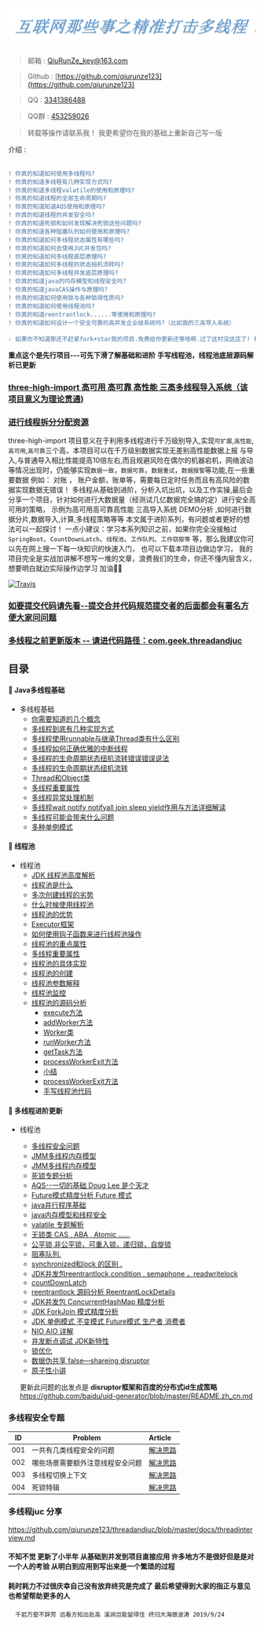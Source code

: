 ![互联网 Java 多线程那些事](https://raw.githubusercontent.com/qiurunze123/imageall/master/thread100.png)

> 邮箱 : [QiuRunZe_key@163.com](QiuRunZe_key@163.com)

> Github : [https://github.com/qiurunze123](https://github.com/qiurunze123)

> QQ : [3341386488](3341386488)

> QQ群 : [453259026](453259026) 

> 转载等操作请联系我！ 我更希望你在我的基础上重新自己写一版

介绍 :    

```diff

! 你真的知道如何使用多线程吗?
! 你真的知道多线程有几种实现方式吗?
! 你真的知道多线程valatile的使用和原理吗?
! 你真的知道线程的全部生命周期吗?
! 你真的知道知道AQS使用和原理吗?
! 你真的知道线程的并发安全吗?
! 你真的知道死锁和如何发现解决死锁这些问题吗?
! 你真的知道各种阻塞队列如何使用和原理吗?
! 你真的知道如何多线程状态属性有哪些吗?
! 你真的知道如何去使用JUC并发包吗?
! 你真的知道如何多线程底层原理吗?
! 你真的知道如何多线程的状态扭机流转吗?
! 你真的知道如何多线程并发底层原理吗?
! 你真的知道java的内存模型和线程安全吗?
! 你真的知道javaCAS操作与原理吗?
! 你真的知道如何使用锁与各种锁得性质吗?
! 你真的知道如何使用线程池吗?
! 你真的知道reentrantlock......等使用和原理吗?
! 你真的知道如何设计一个安全可靠的高并发企业级系统吗?（比如我的三高导入系统）

- 如果你不知道那还不赶紧fork+star我的项目.免费给你更新还等啥啊.过了这村没这店了! 有问题可以加我讨论可以进群

```
 
 **重点这个是先行项目---可先下滑了解基础和进阶**
 **手写线程池，线程池底层源码解析已更新**

 ### [three-high-import 高可用 高可靠 高性能 三高多线程导入系统（该项目意义为理论贯通)](/docs/code-solve.md)
 
 ### [进行线程拆分分配资源](/docs/code-solve-split.md)

 three-high-import 项目意义在于利用多线程进行千万级别导入,实现`可扩展`,`高性能`,`高可用`,`高可靠`三个高，本项目可以在千万级别数据实现无差别高性能数据上报
 与导入,与普通导入相比性能提高10倍左右,而且规避风险在偶尔的机器宕机，网络波动等情况出现时，仍能够实现`数据一致`，`数据可靠`，`数据重试`，`数据报警`等功能,在一些重要数据
 例如： 对账 ， 账户金额，账单等，需要每日定时任务而且有高风险的数据实现数据无错误！
 多线程从基础到进阶，分析入坑出坑，以及工作实操,最后会分享一个项目，针对如何进行大数据量（经测试几亿数据完全搞的定）进行安全高可用的策略，
 示例为高可用高可靠高性能 三高导入系统 DEMO分析 ,如何进行数据分片,数据导入,计算,多线程策略等等 本文属于进阶系列，有问题或者更好的想法可以一起探讨！ 
 一点小建议：学习本系列知识之前，如果你完全没接触过 `SpringBoot`、`CountDownLatch`、`线程池`、`工作队列`、`工作窃取等` 等，那么我建议你可以先在网上搜一下每一块知识的快速入门， 也可以下载本项目边做边学习，
 我的项目完全是实战加讲解不想写一堆的文章，浪费我们的生命，你还不懂内层含义，想要明白就边实际操作边学习 加油💪💪
 
 [![Travis](https://img.shields.io/badge/language-Java-yellow.svg)](https://github.com/qiurunze123)
 
###  [如要提交代码请先看--提交合并代码规范提交者的后面都会有署名方便大家问问题](/docs/code-criterion.md)
###  [多线程之前更新版本 -- 请进代码路径：com.geek.threadandjuc](/docs/thread-base-1.md)
 
## 目录
#### :couple: Java多线程基础

  - 多线程基础
    - [你需要知道的几个概念](/docs/thread-base-0000.md)<br>
    - [多线程到底有几种实现方式](/docs/thread-base-000.md)
    - [多线程使用runnable与继承Thread类有什么区别](/docs/thread-base-001.md)<br>
    - [多线程如何正确优雅的中断线程](/docs/thread-base-002.md)<br>
    - [多线程的生命周期状态纽机流转错误错误说法](/docs/thread-base-003-1.md)
    - [多线程的生命周期状态纽机流转](/docs/thread-base-003.md)
    - [Thread和Object类](/docs/thread-base-003-2.md)
    - [多线程重要属性](/docs/thread-base-004.md)
    - [多线程异常处理机制](/docs/thread-base-005.md)
    - [多线程wait notify notifyall join sleep yield作用与方法详细解读](/docs/thread-base-006.md)
    - [多线程可能会带来什么问题](/docs/thread-base-007.md)
    - [多种单例模式](/docs/thread-base-008.md)
    
#### :couple: 线程池

  - 线程池
    - [JDK 线程池高度解析](/docs/thread-base-9.md)<br>
    - [线程池是什么](/docs/threadpool0001.md)
    - [多次创建线程的劣势](/docs/threadpool0001.md)<br>
    - [什么时候使用线程池](/docs/threadpool0001.md)<br>
    - [线程池的优势](/docs/threadpool0001.md)
    - [Executor框架](/docs/threadpool0001.md)
    - [如何使用钩子函数来进行线程池操作](/docs/threadpool0001.md)
    - [线程池的重点属性](/docs/threadpool0001.md)
    - [多线程重要属性](/docs/threadpool0001.md)
    - [线程池的具体实现](/docs/threadpool0001.md)
    - [线程池的创建](/docs/threadpool0001.md)
    - [线程池参数解释](/docs/threadpool0001.md)
    - [线程池监控](/docs/threadpool0001.md)
    - [线程池的源码分析](/docs/threadpool0001.md)
       - [execute方法](/docs/threadpool0001.md)
       - [addWorker方法](/docs/threadpool0001.md)
       - [Worker类](/docs/threadpool0001.md)
       - [runWorker方法](/docs/threadpool0001.md)
       - [getTask方法](/docs/threadpool0001.md)
       - [processWorkerExit方法](/docs/threadpool0001.md)
       - [小结](/docs/threadpool0001.md)
       - [processWorkerExit方法](/docs/threadpool0001.md)
       - [手写线程池代码](/docs/threadpool0001.md)


#### :couple: 多线程进阶更新

  - 线程池
    - [多线程安全问题](/docs/JMM.md)<br>
    - [JMM多线程内存模型](/docs/JMM.md)
    - [JMM多线程内存模型](/docs/JMM-1.md)<br>
    - [死锁专题分析](/docs/dlock.md)<br>
    - [AQS--一切的基础 Doug Lee 是个天才](/docs/AQS.md)
    - [Future模式精度分析 Future 模式](/docs/Future.md)
    - [java并行程序基础](/docs/thread-base-3.md)
    - [java内存模型和线程安全](/docs/thread-base-4.md)
    - [valatile 专题解析](/docs/thread-base-5.md)
    - [无锁类 CAS , ABA , Atomic ......](/docs/thread-base-6.md)
    - [公平锁,非公平锁，可重入锁，递归锁，自旋锁](/docs/lock.md)
    - [阻塞队列.](/docs/blocking.md)
    - [ synchronized和lock 的区别 .](/docs/sandl.md)
    - [JDK并发包reentrantlock,condition , semaphone ，readwritelock ](/docs/thread-base-7.md)
    - [countDownLatch](/docs/CountDownLatch.md)
    - [reentrantlock 源码分析 ReentrantLockDetails](/docs/thread-base-7.md)
    - [JDK并发包 ConcurrentHashMap 精度分析](/docs/thread-base-8.md)
    - [JDK ForkJoin 模式精度分析](/docs/thread-base-10.md)
    - [JDK 单例模式 不变模式 Future模式 生产者 消费者](/docs/thread-base-11.md)
    - [NIO AIO 详解](/docs/thread-base-12.md)
    - [并发断点调试 JDK新特性](/docs/thread-base-13.md)
    - [锁优化 ](/docs/thread-base-13.md)
    - [数据伪共享 false—shareing disruptor](/docs/false-shareing.md)
    - [原子性小讲](/docs/atom.md)

     更新此问题的出发点是 **disruptor框架和百度的分布式id生成策略** 
     https://github.com/baidu/uid-generator/blob/master/README.zh_cn.md

### 多线程安全专题
 | ID | Problem  | Article | 
 | --- | ---   | :--- |
 | 001 | 一共有几类线程安全的问题 | [解决思路](/docs/threadsafe001.md) |
 | 002 | 哪些场景需要额外注意线程安全问题| [解决思路](/docs/threadsafe001.md) |
 | 003 |多线程切换上下文 | [解决思路](/docs/threadsafe001.md) |
 | 004 |死锁特辑| [解决思路](/docs/threadsafe001.md) |


### 多线程juc 分享 

 https://github.com/qiurunze123/threadandjuc/blob/master/docs/threadinterview.md


 #### 不知不觉 更新了小半年 从基础到并发到项目直接应用 许多地方不是很好但是是对一个人的考验 从明白到应用到写出来是一个繁琐的过程
 #### 耗时耗力不过很庆幸自己没有放弃终究是完成了 最后希望得到大家的指正与意见也希望帮助更多的人 
 
      千岩万壑不辞劳 远看方知出处高 溪涧岂能留得住 终归大海做波涛 2019/9/24
